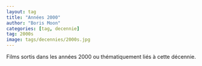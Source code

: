 ```yaml
---
layout: tag
title: "Années 2000"
author: "Boris Moon"
categories: [tag, decennie]
tag: 2000s
image: tags/decennies/2000s.jpg
---
```


Films sortis dans les années 2000 ou thématiquement liés à cette décennie.
